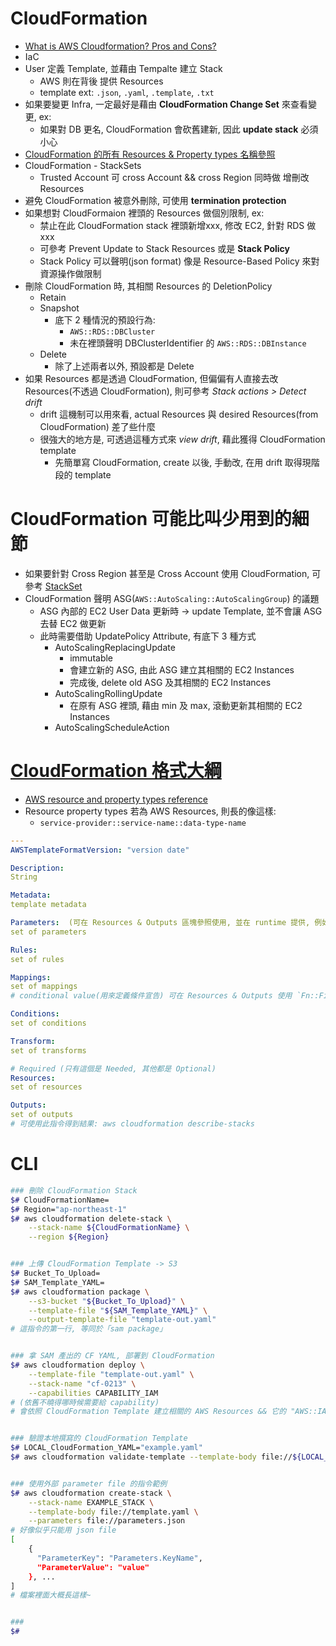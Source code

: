 
# CloudFormation

- [What is AWS Cloudformation? Pros and Cons?](https://www.youtube.com/watch?v=0Sh9OySCyb4)
- IaC
- User 定義 Template, 並藉由 Tempalte 建立 Stack
    - AWS 則在背後 提供 Resources
    - template ext: `.json`, `.yaml`, `.template`, `.txt`
- 如果要變更 Infra, 一定最好是藉由 **CloudFormation Change Set** 來查看變更, ex:
    - 如果對 DB 更名, CloudFormation 會砍舊建新, 因此 **update stack** 必須小心
- [CloudFormation 的所有 Resources & Property types 名稱參照](https://docs.aws.amazon.com/AWSCloudFormation/latest/UserGuide/aws-template-resource-type-ref.html)
- CloudFormation - StackSets
    - Trusted Account 可 cross Account && cross Region 同時做 增刪改 Resources
- 避免 CloudFormation 被意外刪除, 可使用 **termination protection**
- 如果想對 CloudFormaion 裡頭的 Resources 做個別限制, ex:
    - 禁止在此 CloudFormation stack 裡頭新增xxx, 修改 EC2, 針對 RDS 做 xxx
    - 可參考 Prevent Update to Stack Resources 或是 **Stack Policy**
    - Stack Policy 可以聲明(json format) 像是 Resource-Based Policy 來對資源操作做限制
- 刪除 CloudFormation 時, 其相關 Resources 的 DeletionPolicy
    - Retain
    - Snapshot
        - 底下 2 種情況的預設行為:
            - `AWS::RDS::DBCluster`
            - 未在裡頭聲明 DBClusterIdentifier 的 `AWS::RDS::DBInstance`
    - Delete
        - 除了上述兩者以外, 預設都是 Delete
- 如果 Resources 都是透過 CloudFormation, 但偏偏有人直接去改 Resources(不透過 CloudFormation), 則可參考 *Stack actions > Detect drift*
    - drift 這機制可以用來看, actual Resources 與 desired Resources(from CloudFormation) 差了些什麼
    - 很強大的地方是, 可透過這種方式來 *view drift*, 藉此獲得 CloudFormation template
        - 先簡單寫 CloudFormation, create 以後, 手動改, 在用 drift 取得現階段的 template


# CloudFormation 可能比叫少用到的細節

- 如果要針對 Cross Region 甚至是 Cross Account 使用 CloudFormation, 可參考 [StackSet](https://docs.aws.amazon.com/AWSCloudFormation/latest/UserGuide/what-is-cfnstacksets.html)
- CloudFormation 聲明 ASG(`AWS::AutoScaling::AutoScalingGroup`) 的議題
    - ASG 內部的 EC2 User Data 更新時 -> update Template, 並不會讓 ASG 去替 EC2 做更新
    - 此時需要借助 UpdatePolicy Attribute, 有底下 3 種方式
        - AutoScalingReplacingUpdate
            - immutable
            - 會建立新的 ASG, 由此 ASG 建立其相關的 EC2 Instances
            - 完成後, delete old ASG 及其相關的 EC2 Instances
        - AutoScalingRollingUpdate
            - 在原有 ASG 裡頭, 藉由 min 及 max, 滾動更新其相關的 EC2 Instances
        - AutoScalingScheduleAction


# [CloudFormation 格式大綱](https://docs.aws.amazon.com/AWSCloudFormation/latest/UserGuide/template-anatomy.html)

- [AWS resource and property types reference](https://docs.aws.amazon.com/AWSCloudFormation/latest/UserGuide/aws-template-resource-type-ref.html)
- Resource property types 若為 AWS Resources, 則長的像這樣: 
    - `service-provider::service-name::data-type-name`


```yaml
---
AWSTemplateFormatVersion: "version date"

Description:
String

Metadata:
template metadata

Parameters:  (可在 Resources & Outputs 區塊參照使用, 並在 runtime 提供, 例如 敏感資訊)
set of parameters

Rules:
set of rules

Mappings:
set of mappings
# conditional value(用來定義條件宣告) 可在 Resources & Outputs 使用 `Fn::FindInMap` 來做配對

Conditions:
set of conditions

Transform:
set of transforms

# Required (只有這個是 Needed, 其他都是 Optional)
Resources:
set of resources

Outputs:
set of outputs
# 可使用此指令得到結果: aws cloudformation describe-stacks
```


# CLI

```bash
### 刪除 CloudFormation Stack
$# CloudFormationName=
$# Region="ap-northeast-1"
$# aws cloudformation delete-stack \
    --stack-name ${CloudFormationName} \
    --region ${Region}


### 上傳 CloudFormation Template -> S3
$# Bucket_To_Upload=
$# SAM_Template_YAML=
$# aws cloudformation package \
    --s3-bucket "${Bucket_To_Upload}" \
    --template-file "${SAM_Template_YAML}" \
    --output-template-file "template-out.yaml"
# 這指令的第一行, 等同於「sam package」


### 拿 SAM 產出的 CF YAML, 部署到 CloudFormation
$# aws cloudformation deploy \
    --template-file "template-out.yaml" \
    --stack-name "cf-0213" \
    --capabilities CAPABILITY_IAM
# (依舊不曉得哪時候需要給 capability)
# 會依照 CloudFormation Template 建立相關的 AWS Resources && 它的 "AWS::IAM::Role"


### 驗證本地撰寫的 CloudFormation Template
$# LOCAL_CloudFormation_YAML="example.yaml"
$# aws cloudformation validate-template --template-body file://${LOCAL_CloudFormation_YAML}


### 使用外部 parameter file 的指令範例
$# aws cloudformation create-stack \
    --stack-name EXAMPLE_STACK \
    --template-body file://template.yaml \
    --parameters file://parameters.json
# 好像似乎只能用 json file
[
    {
      "ParameterKey": "Parameters.KeyName",
      "ParameterValue": "value"
    }, ...
]
# 檔案裡面大概長這樣~


### 
$# 
```
